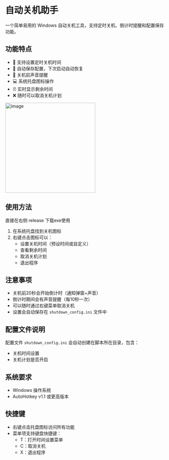 # 自动关机助手

一个简单易用的 Windows 自动关机工具，支持定时关机、倒计时提醒和配置保存功能。

## 功能特点

- 📅 支持设置定时关机时间
- 🔄 自动保存配置，下次启动自动恢复
- 🔔 关机前声音提醒
- 💻 系统托盘图标操作
- ⏰ 实时显示剩余时间
- ❌ 随时可以取消关机计划



<img width="285" alt="image" src="https://github.com/user-attachments/assets/6a724d17-d4dd-4b64-896a-8086f182d00a" />



## 使用方法
直接在右侧 release 下载exe使用

1. 在系统托盘找到关机图标
2. 右键点击图标可以：
   - 设置关机时间（预设时间或自定义）
   - 查看剩余时间
   - 取消关机计划
   - 退出程序

## 注意事项

- 关机前20秒会开始倒计时（通知弹窗+声音）
- 倒计时期间会有声音提醒（每10秒一次）
- 可以随时通过右键菜单取消关机
- 设置会自动保存在 `shutdown_config.ini` 文件中

## 配置文件说明

配置文件 `shutdown_config.ini` 会自动创建在脚本所在目录，包含：
- 关机时间设置
- 关机计划是否开启

## 系统要求
- Windows 操作系统
- AutoHotkey v1.1 或更高版本

## 快捷键

- 右键点击托盘图标访问所有功能
- 菜单项支持键盘快捷键：
  - T：打开时间设置菜单
  - C：取消关机
  - X：退出程序 
